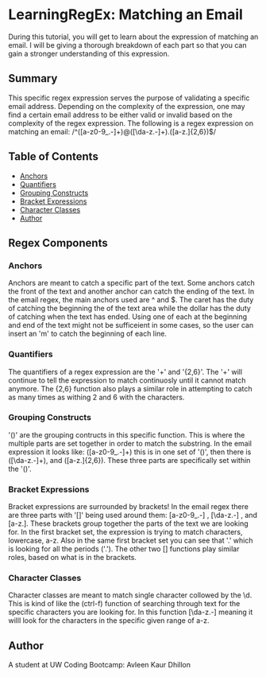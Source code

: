 # LearningRegEx: Matching an Email

During this tutorial, you will get to learn about the expression of matching an email. I will be giving a thorough breakdown of each part so that you can gain a stronger understanding of this expression. 

## Summary
This specific regex expression serves the purpose of validating a specific email address. Depending on the complexity of the expression, one may find a certain email address to be either valid or invalid based on the complexity of the regex expression. 
The following is a regex expression on matching an email:
/^([a-z0-9_\.-]+)@([\da-z\.-]+)\.([a-z\.]{2,6})$/

## Table of Contents

- [Anchors](#anchors)
- [Quantifiers](#quantifiers)
- [Grouping Constructs](#grouping-constructs)
- [Bracket Expressions](#bracket-expressions)
- [Character Classes](#character-classes)
- [Author](#author)


## Regex Components

### Anchors
Anchors are meant to catch a specific part of the text. Some anchors catch the front of the text and another anchor can catch the ending of the text. In the email regex, the main anchors used are ^ and $. The caret has the duty of catching the beginning the of the text area while the dollar has the duty of catching when the text has ended. Using one of each at the beginning and end of the text might not be sufficeient in some cases, so the user can insert an 'm' to catch the beginning of each line. 

### Quantifiers
The quantifiers of a regex expression are the '+' and '{2,6}'. The '+' will continue to tell the expression to match continuosly until it cannot match anymore. The {2,6} function also plays a similar role in attempting to catch as many times as withing 2 and 6 with the characters.

### Grouping Constructs
'()' are the grouping contructs in this specific function. This is where the multiple parts are set together in order to match the substring. In the email expression it looks like: ([a-z0-9_\.-]+) this is in one set of '()', then there is ([\da-z\.-]+), and ([a-z\.]{2,6}). These three parts are specifically set within the '()'.

### Bracket Expressions
Bracket expressions are surrounded by brackets! In the email regex there are three parts with '[]' being used around them: [a-z0-9_\.-] , [\da-z\.-] , and [a-z\.]. These brackets group together the parts of the text we are looking for. In the first bracket set, the expression is trying to match characters, lowercase, a-z. Also in the same first bracket set you can see that '\.' which is looking for all the periods ('.'). The other two [] functions play similar roles, based on what is in the brackets.

### Character Classes
Character classes are meant to match single character collowed by the \d. This is kind of like the (ctrl-f) function of searching through text for the specific characters you are looking for. In this function [\da-z\.-] meaning it willl look for the characters in the specific given range of a-z.

## Author
A student at UW Coding Bootcamp:
Avleen Kaur Dhillon
